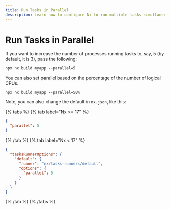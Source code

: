 ```yaml
---
title: Run Tasks in Parallel
description: Learn how to configure Nx to run multiple tasks simultaneously by adjusting the parallel option in the command line or nx.json configuration.
---
```


# Run Tasks in Parallel

If you want to increase the number of processes running tasks to, say, 5 (by default, it is 3), pass the following:

```shell
npx nx build myapp --parallel=5
```

You can also set parallel based on the percentage of the number of logical CPUs.

```shell
npx nx build myapp --parallel=50%
```

Note, you can also change the default in `nx.json`, like this:

{% tabs %}
{% tab label="Nx >= 17" %}

```json {% fileName="nx.json"%}
{
  "parallel": 5
}
```

{% /tab %}
{% tab label="Nx < 17" %}

```json {% fileName="nx.json"%}
{
  "tasksRunnerOptions": {
    "default": {
      "runner": "nx/tasks-runners/default",
      "options": {
        "parallel": 5
      }
    }
  }
}
```

{% /tab %}
{% /tabs %}
